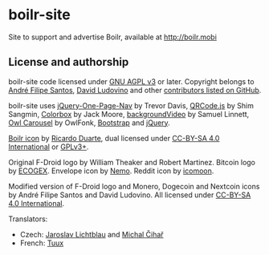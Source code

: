 # boilr-site
Site to support and advertise Boilr, available at http://boilr.mobi

## License and authorship
boilr-site code licensed under [GNU AGPL v3](/LICENSE) or later. Copyright belongs to [André Filipe Santos](https://github.com/andrefbsantos), [David Ludovino](https://github.com/dllud) and other [contributors listed on GitHub](https://github.com/andrefbsantos/boilr-site/graphs/contributors).

boilr-site uses [jQuery-One-Page-Nav](https://github.com/davist11/jQuery-One-Page-Nav) by Trevor Davis, [QRCode.js](https://github.com/davidshimjs/qrcodejs) by Shim Sangmin, [Colorbox](http://www.jacklmoore.com/colorbox) by Jack Moore, [backgroundVideo](https://github.com/linnett/backgroundVideo) by Samuel Linnett, [Owl Carousel](https://github.com/OwlFonk/OwlCarousel) by OwlFonk, [Bootstrap](http://getbootstrap.com) and [jQuery](http://jquery.com).

[Boilr icon](https://github.com/andrefbsantos/boilr/blob/master/src/main/img/ic_boilr.ai) by [Ricardo Duarte](http://cargocollective.com/algazarra/index), dual licensed under [CC-BY-SA 4.0 International](http://creativecommons.org/licenses/by-sa/4.0) or [GPLv3+](http://www.gnu.org/licenses/gpl-3.0.txt).

Original F-Droid logo by William Theaker and Robert Martinez. Bitcoin logo by [ECOGEX](http://bitcoinsymbol.org). Envelope icon by [Nemo](http://pixabay.com/en/envelope-mail-post-letter-petrol-306781). Reddit icon by [icomoon](http://www.flaticon.com/authors/icomoon).

Modified version of F-Droid logo and Monero, Dogecoin and Nextcoin icons by André Filipe Santos and David Ludovino. All licensed under [CC-BY-SA 4.0 International](http://creativecommons.org/licenses/by-sa/4.0).

Translators:	

* Czech: [Jaroslav Lichtblau](https://github.com/svetlemodry) and [Michal Čihař](https://github.com/nijel)
* French: [Tuux](http://www.rtnp.org)